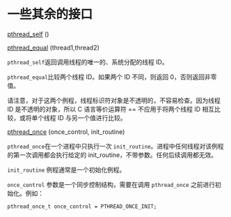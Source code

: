 # 一些其余的接口

[pthread_self](https://hpc-tutorials.llnl.gov/posix/man/pthread_self.txt) ()

[pthread_equal](https://hpc-tutorials.llnl.gov/posix/man/pthread_equal.txt) (thread1,thread2)

`pthread_self`返回调用线程的唯一的、系统分配的线程 ID。

`pthread_equal`比较两个线程 ID。如果两个 ID 不同，则返回 0，否则返回非零值。

请注意，对于这两个例程，线程标识符对象是不透明的，不容易检查。因为线程 ID 是不透明的对象，所以 C 语言等价运算符 == 不应用于将两个线程 ID 相互比较，或将单个线程 ID 与另一个值进行比较。

[pthread_once](https://hpc-tutorials.llnl.gov/posix/man/pthread_once.txt) (once_control, init_routine)

`pthread_once`在一个进程中只执行一次 `init_routine`。进程中任何线程对该例程的第一次调用都会执行给定的 init_routine，不带参数。任何后续调用都无效。

`init_routine` 例程通常是一个初始化例程。

`once_control` 参数是一个同步控制结构，需要在调用 `pthread_once` 之前进行初始化。例如：

```
pthread_once_t once_control = PTHREAD_ONCE_INIT;
```

